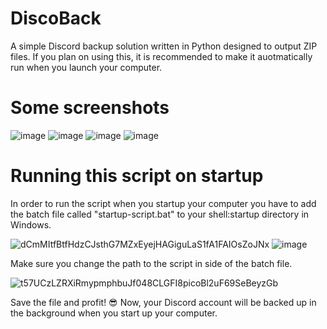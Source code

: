 # DiscoBack
A simple Discord backup solution written in Python designed to output ZIP files.
If you plan on using this, it is recommended to make it auotmatically run when you launch your computer.
# Some screenshots
![image](https://github.com/ExoticusFruit/DiscoBack/assets/66678273/22cdb14b-7225-4c5d-968e-4ee2603a642e)
![image](https://github.com/ExoticusFruit/DiscoBack/assets/66678273/e4e91dcc-a841-4464-9f2b-3403c01476e2)
![image](https://github.com/ExoticusFruit/DiscoBack/assets/66678273/3818d536-91b3-46d6-8270-8c702179a175)
![image](https://github.com/ExoticusFruit/DiscoBack/assets/66678273/1beb6e40-7150-4bf4-ae65-86ab15928b1f)
# Running this script on startup
In order to run the script when you startup your computer you have to add the batch file called "startup-script.bat" to your shell:startup directory in Windows.


![dCmMItfBtfHdzCJsthG7MZxEyejHAGiguLaS1fA1FAIOsZoJNx](https://github.com/ExoticusFruit/DiscoBack/assets/66678273/bb273d13-8a30-4e4f-be0b-3ff1e6b41147)
![image](https://github.com/ExoticusFruit/DiscoBack/assets/66678273/0c76e529-cb97-4093-a148-daeea86c38c7)


Make sure you change the path to the script in side of the batch file.


![t57UCzLZRXiRmypmphbuJf048CLGFI8picoBl2uF69SeBeyzGb](https://github.com/ExoticusFruit/DiscoBack/assets/66678273/31a7b583-7175-437b-aec7-c981a08c408c)


Save the file and profit! 😎 Now, your Discord account will be backed up in the background when you start up your computer.
